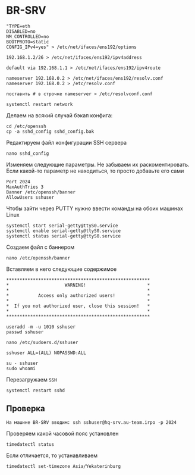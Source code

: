 # BR-SRV
```
"TYPE=eth
DISABLED=no
NM_CONTROLLED=no
BOOTPROTO=static
CONFIG_IPv4=yes" > /etc/net/ifaces/ens192/options
```

```
192.168.1.2/26 > /etc/net/ifaces/ens192/ipv4address
```

```
default via 192.168.1.1 > /etc/net/ifaces/ens192/ipv4route
```

```
nameserver 192.168.0.2 > /etc/net/ifaces/ens192/resolv.conf
nameserver 192.168.0.2 > /etc/resolv.conf
```

```
поставить # в строчке nameserver > /etc/resolvconf.conf
```

```
systemctl restart network
```
Делаем на всякий случай бэкап конфига:

```
cd /etc/openssh
cp -a sshd_config sshd_config.bak
```

Редактируем файл конфигурации SSH сервера

```
nano sshd_config
```

Изменяем следующие параметры. Не забываем их раскоментировать. Если какой-то параметр не находиться, то просто добавьте его сами

```
Port 2024
MaxAuthTries 3
Banner /etc/openssh/banner
AllowUsers sshuser
```

Чтобы зайти через PUTTY нужно ввести команды на обоих машинах Linux

```
systemctl start serial-getty@ttyS0.service
systemctl enable serial-getty@ttyS0.service
systemctl status serial-getty@ttyS0.service
```

Создаем файл с баннером

```
nano /etc/openssh/banner
```

Вставляем в него следующие содержимое

```
******************************************************
*                     WARNING!                       *
*                                                    *
*           Access only authorized users!            *
*                                                    *
*  If you not authorized user, close this session!   *
*                                                    *
******************************************************
```
```
useradd -m -u 1010 sshuser
passwd sshuser
```

```
nano /etc/sudoers.d/sshuser
```

```
sshuser ALL=(ALL) NOPASSWD:ALL
```

```
su - sshuser
sudo whoami
```

Перезагружаем `SSH`

```
systemctl restart sshd
```
## Проверка

```
На машине BR-SRV вводим: ssh sshuser@hq-srv.au-team.irpo -p 2024
```
Проверяем какой часовой пояс установлен

```
timedatectl status
```
Если отличается, то устанавливаем

```
timedatectl set-timezone Asia/Yekaterinburg
```
